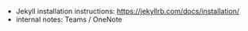 * Jekyll installation instructions: https://jekyllrb.com/docs/installation/
* internal notes: Teams / OneNote
